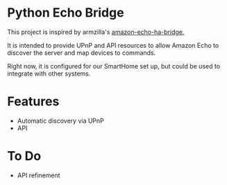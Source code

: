 # Python Echo Bridge
This project is inspired by armzilla's [amazon-echo-ha-bridge.](https://github.com/armzilla/amazon-echo-ha-bridge)

It is intended to provide UPnP and API resources to allow Amazon Echo to discover the server and map devices to commands. 

Right now, it is configured for our SmartHome set up, but could be used to integrate with other systems.

# Features 
- Automatic discovery via UPnP
- API

# To Do
- API refinement 
